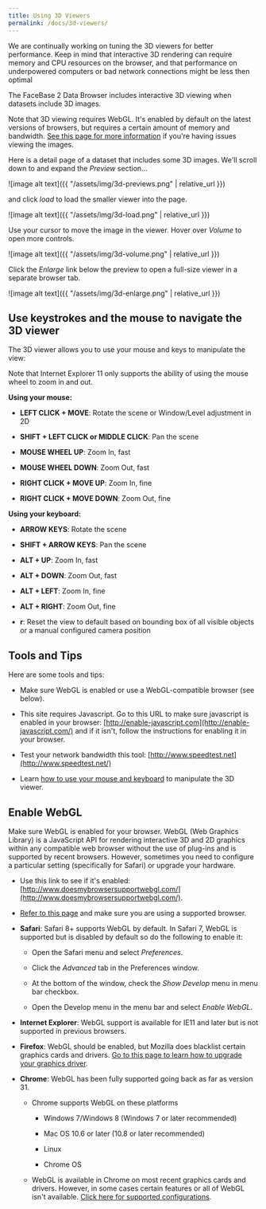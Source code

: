 ```yaml
---
title: Using 3D Viewers
permalink: /docs/3d-viewers/
---
```


We are continually working on tuning the 3D viewers for better performance. Keep in mind that interactive 3D rendering can require memory and CPU resources on the browser, and that performance on underpowered computers or bad network connections might be less then optimal

The FaceBase 2 Data Browser includes interactive 3D viewing when datasets include 3D images.

Note that 3D viewing requires WebGL. It's enabled by default on the latest versions of browsers, but requires a certain amount of memory and bandwidth. [See this page for more information](https://www.facebase.org/help/using-3D-viewers/) if you're having issues viewing the images.

Here is a detail page of a dataset that includes some 3D images. We'll scroll down to and expand the *Preview* section...

![image alt text]({{ "/assets/img/3d-previews.png" | relative_url }})

and click *load* to load the smaller viewer into the page.

![image alt text]({{ "/assets/img/3d-load.png" | relative_url }})

Use your cursor to move the image in the viewer. Hover over *Volume* to open more controls.

![image alt text]({{ "/assets/img/3d-volume.png" | relative_url }})

Click the *Enlarge* link below the preview to open a full-size viewer in a separate browser tab.

![image alt text]({{ "/assets/img/3d-enlarge.png" | relative_url }})

## Use keystrokes and the mouse to navigate the 3D viewer

The 3D viewer allows you to use your mouse and keys to manipulate the view:

Note that Internet Explorer 11 only supports the ability of using the mouse wheel to zoom in and out.

**Using your mouse:**

* **LEFT CLICK + MOVE**: Rotate the scene or Window/Level adjustment in 2D

* **SHIFT + LEFT CLICK or MIDDLE CLICK**: Pan the scene

* **MOUSE WHEEL UP**: Zoom In, fast

* **MOUSE WHEEL DOWN**: Zoom Out, fast

* **RIGHT CLICK + MOVE UP**: Zoom In, fine

* **RIGHT CLICK + MOVE DOWN**: Zoom Out, fine

**Using your keyboard:**

* **ARROW KEYS**: Rotate the scene

* **SHIFT + ARROW KEYS**: Pan the scene

* **ALT + UP**: Zoom In, fast

* **ALT + DOWN**: Zoom Out, fast

* **ALT + LEFT**: Zoom In, fine

* **ALT + RIGHT**: Zoom Out, fine

* **r**: Reset the view to default based on bounding box of all visible objects or a manual configured camera position

## Tools and Tips

Here are some tools and tips:

* Make sure WebGL is enabled or use a WebGL-compatible browser (see below).

* This site requires Javascript. Go to this URL to make sure javascript is enabled in your browser: [http://enable-javascript.com](http://enable-javascript.com/) and if it isn't, follow the instructions for enabling it in your browser.

* Test your network bandwidth this tool: [http://www.speedtest.net](http://www.speedtest.net/)

* Learn [how to use your mouse and keyboard](https://www.facebase.org/help/using-the-data-browser/#using-mouse-keys-with-3Dviewer) to manipulate the 3D viewer.

## Enable WebGL

Make sure WebGL is enabled for your browser. WebGL (Web Graphics Library) is a JavaScript API for rendering interactive 3D and 2D graphics within any compatible web browser without the use of plug-ins and is supported by recent browsers. However, sometimes you need to configure a particular setting (specifically for Safari) or upgrade your hardware.

* Use this link to see if it's enabled: [http://www.doesmybrowsersupportwebgl.com/](http://www.doesmybrowsersupportwebgl.com/).

* [Refer to this page](http://caniuse.com/#feat=webgl) and make sure you are using a supported browser.

* **Safari**: Safari 8+ supports WebGL by default. In Safari 7, WebGL is supported but is disabled by default so do the following to enable it:

    * Open the Safari menu and select *Preferences*.

    * Click the *Advanced* tab in the Preferences window.

    * At the bottom of the window, check the *Show Develop* menu in menu bar checkbox.

    * Open the Develop menu in the menu bar and select *Enable WebGL*.

* **Internet Explorer**: WebGL support is available for IE11 and later but is not supported in previous browsers.

* **Firefox**: WebGL should be enabled, but Mozilla does blacklist certain graphics cards and drivers. [Go to this page to learn how to upgrade your graphics driver](https://support.mozilla.org/en-US/kb/upgrade-graphics-drivers-use-hardware-acceleration).

* **Chrome**: WebGL has been fully supported going back as far as version 31.

    * Chrome supports WebGL on these platforms

        * Windows 7/Windows 8 (Windows 7 or later recommended)

        * Mac OS 10.6 or later (10.8 or later recommended)

        * Linux

        * Chrome OS

    * WebGL is available in Chrome on most recent graphics cards and drivers. However, in some cases certain features or all of WebGL isn't available. [Click here for supported configurations](http://www.khronos.org/webgl/wiki/BlacklistsAndWhitelists).
